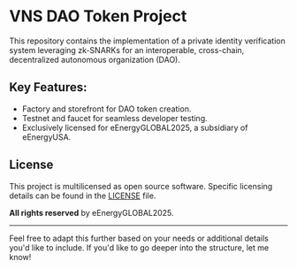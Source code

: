 # VNS DAO Token Project  

This repository contains the implementation of a private identity verification system leveraging zk-SNARKs for an interoperable, cross-chain, decentralized autonomous organization (DAO).  

## Key Features:  
- Factory and storefront for DAO token creation.  
- Testnet and faucet for seamless developer testing.  
- Exclusively licensed for eEnergyGLOBAL2025, a subsidiary of eEnergyUSA.  

## License  
This project is multilicensed as open source software. Specific licensing details can be found in the [LICENSE](LICENSE) file.  

**All rights reserved** by eEnergyGLOBAL2025.  

---  

Feel free to adapt this further based on your needs or additional details you'd like to include. If you'd like to go deeper into the structure, let me know!
